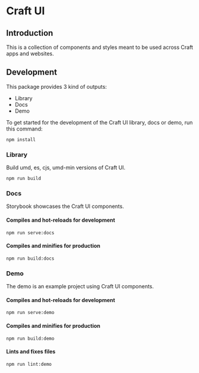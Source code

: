# Craft UI

## Introduction
This is a collection of components and styles meant to be used across Craft apps and websites.

## Development

This package provides 3 kind of outputs:

- Library
- Docs
- Demo

To get started for the development of the Craft UI library, docs or demo, run this command:

```
npm install
```

### Library

Build umd, es, cjs, umd-min versions of Craft UI.
 
```
npm run build
```


### Docs

Storybook showcases the Craft UI components.

#### Compiles and hot-reloads for development
```
npm run serve:docs
```

#### Compiles and minifies for production
```
npm run build:docs
```

### Demo

The demo is an example project using Craft UI components.

#### Compiles and hot-reloads for development
```
npm run serve:demo
```

#### Compiles and minifies for production
```
npm run build:demo
```

#### Lints and fixes files
```
npm run lint:demo
```
